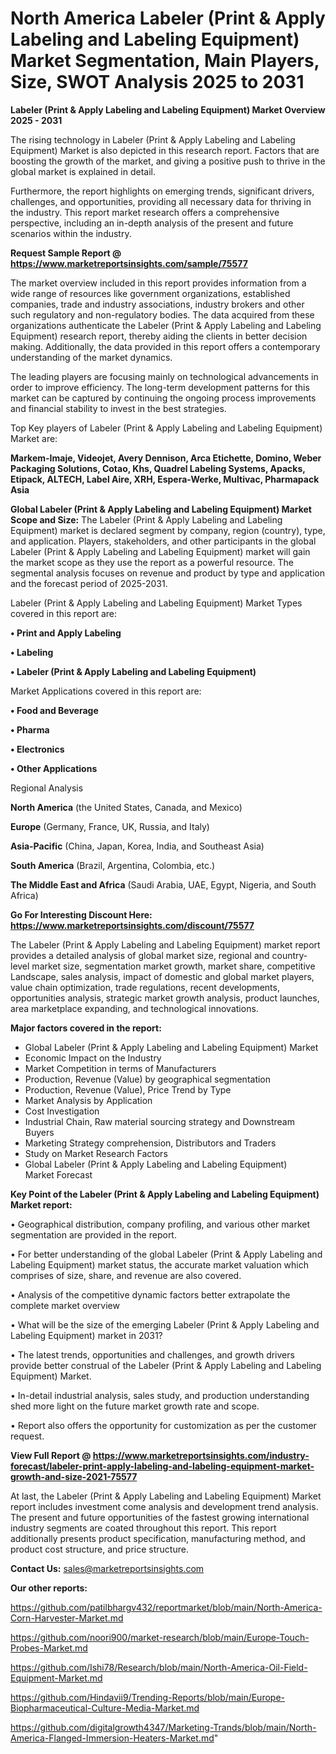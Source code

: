 # North America Labeler (Print & Apply Labeling and Labeling Equipment) Market Segmentation, Main Players, Size, SWOT Analysis 2025 to 2031

<Strong> Labeler (Print & Apply Labeling and Labeling Equipment) Market Overview 2025 - 2031</strong>

The rising technology in Labeler (Print & Apply Labeling and Labeling Equipment) Market is also depicted in this research report. Factors that are boosting the growth of the market, and giving a positive push to thrive in the global market is explained in detail.

Furthermore, the report highlights on emerging trends, significant drivers, challenges, and opportunities, providing all necessary data for thriving in the industry. This report market research offers a comprehensive perspective, including an in-depth analysis of the present and future scenarios within the industry.

<strong>Request Sample Report @ <a href=https://www.marketreportsinsights.com/sample/75577>https://www.marketreportsinsights.com/sample/75577</a></strong>

The market overview included in this report provides information from a wide range of resources like government organizations, established companies, trade and industry associations, industry brokers and other such regulatory and non-regulatory bodies. The data acquired from these organizations authenticate the Labeler (Print & Apply Labeling and Labeling Equipment) research report, thereby aiding the clients in better decision making. Additionally, the data provided in this report offers a contemporary understanding of the market dynamics.

The leading players are focusing mainly on technological advancements in order to improve efficiency. The long-term development patterns for this market can be captured by continuing the ongoing process improvements and financial stability to invest in the best strategies.

Top Key players of Labeler (Print & Apply Labeling and Labeling Equipment) Market are:

<strong>Markem-Imaje, Videojet, Avery Dennison, Arca Etichette, Domino, Weber Packaging Solutions, Cotao, Khs, Quadrel Labeling Systems, Apacks, Etipack, ALTECH, Label Aire, XRH, Espera-Werke, Multivac, Pharmapack Asia</strong>

<strong><b>Global Labeler (Print & Apply Labeling and Labeling Equipment) Market Scope and Size:</b></strong>
The Labeler (Print & Apply Labeling and Labeling Equipment) market is declared segment by company, region (country), type, and application. Players, stakeholders, and other participants in the global Labeler (Print & Apply Labeling and Labeling Equipment) market will gain the market scope as they use the report as a powerful resource. The segmental analysis focuses on revenue and product by type and application and the forecast period of 2025-2031.

Labeler (Print & Apply Labeling and Labeling Equipment) Market Types covered in this report are:

<strong>• Print and Apply Labeling

• Labeling

• Labeler (Print & Apply Labeling and Labeling Equipment)</strong>

Market Applications covered in this report are:

<strong>• Food and Beverage

• Pharma

• Electronics

• Other Applications</strong> 

Regional Analysis

<strong>North America</strong> (the United States, Canada, and Mexico)

<strong>Europe</strong> (Germany, France, UK, Russia, and Italy)

<strong>Asia-Pacific</strong> (China, Japan, Korea, India, and Southeast Asia)

<strong>South America</strong> (Brazil, Argentina, Colombia, etc.)

<strong>The Middle East and Africa</strong> (Saudi Arabia, UAE, Egypt, Nigeria, and South Africa)

<strong>Go For Interesting Discount Here: <a href=https://www.marketreportsinsights.com/discount/75577>https://www.marketreportsinsights.com/discount/75577</a></strong>

The Labeler (Print & Apply Labeling and Labeling Equipment) market report provides a detailed analysis of global market size, regional and country-level market size, segmentation market growth, market share, competitive Landscape, sales analysis, impact of domestic and global market players, value chain optimization, trade regulations, recent developments, opportunities analysis, strategic market growth analysis, product launches, area marketplace expanding, and technological innovations.

<strong><b>Major factors covered in the report:</b></strong>
<ul>
  <li>Global Labeler (Print & Apply Labeling and Labeling Equipment) Market </li>
  <li>Economic Impact on the Industry</li>
  <li>Market Competition in terms of Manufacturers</li>
  <li>Production, Revenue (Value) by geographical segmentation</li>
  <li>Production, Revenue (Value), Price Trend by Type</li>
  <li>Market Analysis by Application</li>
  <li>Cost Investigation</li>
  <li>Industrial Chain, Raw material sourcing strategy and Downstream Buyers</li>
  <li>Marketing Strategy comprehension, Distributors and Traders</li>
  <li>Study on Market Research Factors</li>
  <li>Global Labeler (Print & Apply Labeling and Labeling Equipment) Market Forecast</li>
</ul>

<strong><b>Key Point of the Labeler (Print & Apply Labeling and Labeling Equipment) Market report:</b></strong>

• Geographical distribution, company profiling, and various other market segmentation are provided in the report.

• For better understanding of the global Labeler (Print & Apply Labeling and Labeling Equipment) market status, the accurate market valuation which comprises of size, share, and revenue are also covered.

• Analysis of the competitive dynamic factors better extrapolate the complete market overview

• What will be the size of the emerging Labeler (Print & Apply Labeling and Labeling Equipment) market in 2031?

• The latest trends, opportunities and challenges, and growth drivers provide better construal of the Labeler (Print & Apply Labeling and Labeling Equipment) Market.

• In-detail industrial analysis, sales study, and production understanding shed more light on the future market growth rate and scope.

• Report also offers the opportunity for customization as per the customer request.

<strong><b>View Full Report @ <a href=https://www.marketreportsinsights.com/industry-forecast/labeler-print-apply-labeling-and-labeling-equipment-market-growth-and-size-2021-75577>https://www.marketreportsinsights.com/industry-forecast/labeler-print-apply-labeling-and-labeling-equipment-market-growth-and-size-2021-75577</a></b></strong>


At last, the Labeler (Print & Apply Labeling and Labeling Equipment) Market report includes investment come analysis and development trend analysis. The present and future opportunities of the fastest growing international industry segments are coated throughout this report. This report additionally presents product specification, manufacturing method, and product cost structure, and price structure.

<strong>Contact Us:</strong>
sales@marketreportsinsights.com

<strong>Our other reports:</strong>

<a href=https://github.com/patilbhargv432/reportmarket/blob/main/North-America-Corn-Harvester-Market.md>https://github.com/patilbhargv432/reportmarket/blob/main/North-America-Corn-Harvester-Market.md</a>

<a href=https://github.com/noori900/market-research/blob/main/Europe-Touch-Probes-Market.md>https://github.com/noori900/market-research/blob/main/Europe-Touch-Probes-Market.md</a>

<a href=https://github.com/Ishi78/Research/blob/main/North-America-Oil-Field-Equipment-Market.md>https://github.com/Ishi78/Research/blob/main/North-America-Oil-Field-Equipment-Market.md</a>

<a href=https://github.com/Hindavii9/Trending-Reports/blob/main/Europe-Biopharmaceutical-Culture-Media-Market.md>https://github.com/Hindavii9/Trending-Reports/blob/main/Europe-Biopharmaceutical-Culture-Media-Market.md</a>

<a href=https://github.com/digitalgrowth4347/Marketing-Trands/blob/main/North-America-Flanged-Immersion-Heaters-Market.md>https://github.com/digitalgrowth4347/Marketing-Trands/blob/main/North-America-Flanged-Immersion-Heaters-Market.md</a>"
